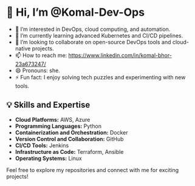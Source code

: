 # 👋 Hi, I’m @Komal-Dev-Ops

- 👀 I’m interested in DevOps, cloud computing, and automation.
- 🌱 I’m currently learning advanced Kubernetes and CI/CD pipelines.
- 💞️ I’m looking to collaborate on open-source DevOps tools and cloud-native projects.
- 📫 How to reach me: https://www.linkedin.com/in/komal-bhor-23a673247/
- 😄 Pronouns: she.
- ⚡ Fun fact: I enjoy solving tech puzzles and experimenting with new tools.

## 💡 Skills and Expertise
- **Cloud Platforms:** AWS, Azure
- **Programming Languages:** Python
- **Containerization and Orchestration:** Docker
- **Version Control and Collaboration:** GitHub
- **CI/CD Tools:** Jenkins
- **Infrastructure as Code:** Terraform, Ansible
- **Operating Systems:** Linux

Feel free to explore my repositories and connect with me for exciting projects!


<!---
Komal-Dev-Ops/Komal-Dev-Ops is a ✨ special ✨ repository because its `README.md` (this file) appears on your GitHub profile.
You can click the Preview link to take a look at your changes.
--->
